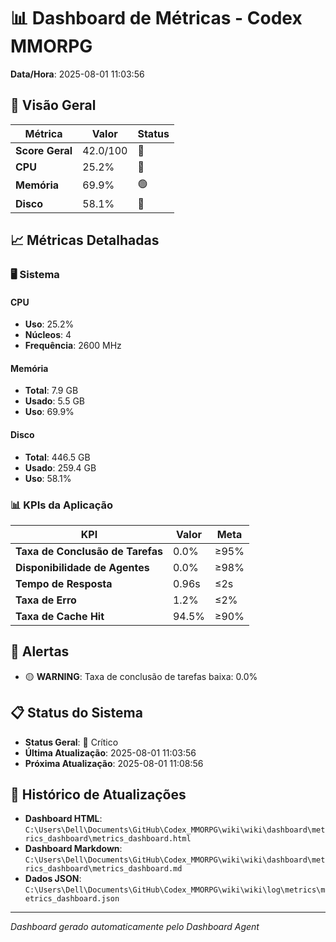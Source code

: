 
# 📊 Dashboard de Métricas - Codex MMORPG

**Data/Hora**: 2025-08-01 11:03:56

## 🎯 Visão Geral

| Métrica | Valor | Status |
|---------|-------|--------|
| **Score Geral** | 42.0/100 | 🔴 |
| **CPU** | 25.2% | 🔴 |
| **Memória** | 69.9% | 🟢 |
| **Disco** | 58.1% | 🔴 |

## 📈 Métricas Detalhadas

### 🖥️ Sistema

#### CPU
- **Uso**: 25.2%
- **Núcleos**: 4
- **Frequência**: 2600 MHz

#### Memória
- **Total**: 7.9 GB
- **Usado**: 5.5 GB
- **Uso**: 69.9%

#### Disco
- **Total**: 446.5 GB
- **Usado**: 259.4 GB
- **Uso**: 58.1%

### 📊 KPIs da Aplicação

| KPI | Valor | Meta |
|-----|-------|------|
| **Taxa de Conclusão de Tarefas** | 0.0% | ≥95% |
| **Disponibilidade de Agentes** | 0.0% | ≥98% |
| **Tempo de Resposta** | 0.96s | ≤2s |
| **Taxa de Erro** | 1.2% | ≤2% |
| **Taxa de Cache Hit** | 94.5% | ≥90% |

## 🚨 Alertas

- 🟡 **WARNING**: Taxa de conclusão de tarefas baixa: 0.0%

## 📋 Status do Sistema

- **Status Geral**: 🔴 Crítico
- **Última Atualização**: 2025-08-01 11:03:56
- **Próxima Atualização**: 2025-08-01 11:08:56

## 🔄 Histórico de Atualizações

- **Dashboard HTML**: `C:\Users\Dell\Documents\GitHub\Codex_MMORPG\wiki\wiki\dashboard\metrics_dashboard\metrics_dashboard.html`
- **Dashboard Markdown**: `C:\Users\Dell\Documents\GitHub\Codex_MMORPG\wiki\wiki\dashboard\metrics_dashboard\metrics_dashboard.md`
- **Dados JSON**: `C:\Users\Dell\Documents\GitHub\Codex_MMORPG\wiki\wiki\log\metrics\metrics_dashboard.json`

---

*Dashboard gerado automaticamente pelo Dashboard Agent*
